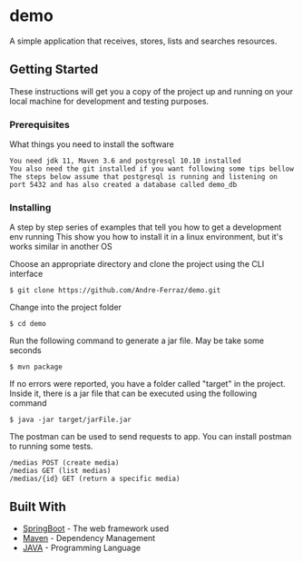 # demo
A simple application that receives, stores, lists and searches resources.

## Getting Started

These instructions will get you a copy of the project up and running on your local machine for development and testing purposes.

### Prerequisites

What things you need to install the software

```
You need jdk 11, Maven 3.6 and postgresql 10.10 installed
You also need the git installed if you want following some tips bellow
The steps below assume that postgresql is running and listening on port 5432 and has also created a database called demo_db
```

### Installing

A step by step series of examples that tell you how to get a development env running
This show you how to install it in a linux environment, but it's works similar in another OS

Choose an appropriate directory and clone the project using the CLI interface
```
$ git clone https://github.com/Andre-Ferraz/demo.git
```

Change into the project folder
```
$ cd demo
```

Run the following command to generate a jar file. May be take some seconds
```
$ mvn package
```
If no errors were reported, you have a folder called "target" in the project. Inside it, there is a jar file that can be executed using the following command
```
$ java -jar target/jarFile.jar
```

The postman can be used to send requests to app. You can install postman to running some tests.
```
/medias POST (create media)
/medias GET (list medias)
/medias/{id} GET (return a specific media)
```

## Built With

* [SpringBoot](https://spring.io/projects/spring-boot) - The web framework used
* [Maven](https://maven.apache.org/) - Dependency Management
* [JAVA](https://www.oracle.com/technetwork/java/javase/overview/index.html) - Programming Language
